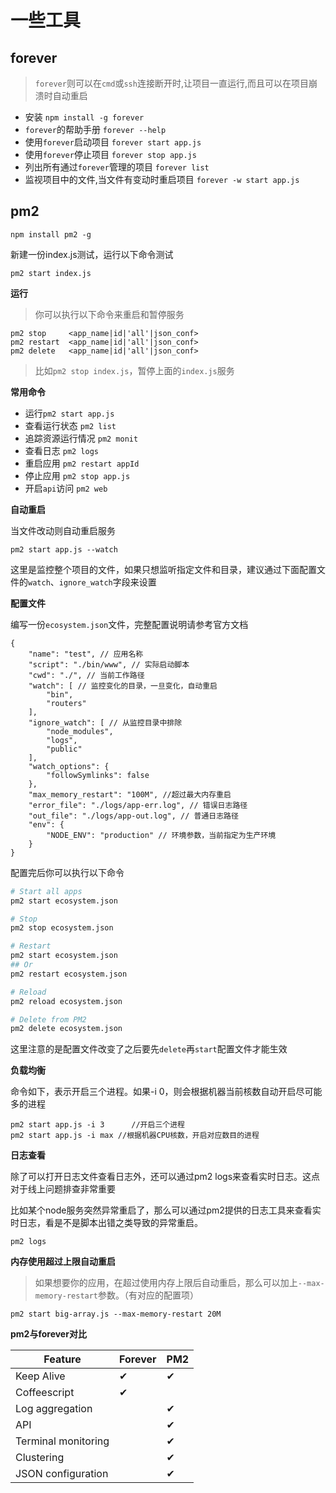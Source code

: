 # 一些工具

## forever

> `forever`则可以在`cmd`或`ssh`连接断开时,让项目一直运行,而且可以在项目崩溃时自动重启

- 安装 `npm install -g forever`
- `forever`的帮助手册 `forever --help`
- 使用`forever`启动项目 `forever start app.js`
- 使用`forever`停止项目 `forever stop app.js`
- 列出所有通过`forever`管理的项目 `forever list`
- 监视项目中的文件,当文件有变动时重启项目 `forever -w start app.js`

## pm2

```text
npm install pm2 -g
```

新建一份index.js测试，运行以下命令测试

```text
pm2 start index.js
```

**运行**

> 你可以执行以下命令来重启和暂停服务

```text
pm2 stop     <app_name|id|'all'|json_conf>
pm2 restart  <app_name|id|'all'|json_conf>
pm2 delete   <app_name|id|'all'|json_conf>
```

> 比如`pm2 stop index.js`，暂停上面的`index.js`服务

**常用命令**

- 运行`pm2 start app.js`
- 查看运行状态 `pm2 list`
- 追踪资源运行情况 `pm2 monit`
- 查看日志 `pm2 logs`
- 重启应用 `pm2 restart appId`
- 停止应用 `pm2 stop app.js`
- 开启`api`访问 `pm2 web`

**自动重启**

当文件改动则自动重启服务

```text
pm2 start app.js --watch
```

这里是监控整个项目的文件，如果只想监听指定文件和目录，建议通过下面配置文件的`watch`、`ignore_watch`字段来设置

**配置文件**

编写一份`ecosystem.json`文件，完整配置说明请参考官方文档

```text
{
    "name": "test", // 应用名称
    "script": "./bin/www", // 实际启动脚本
    "cwd": "./", // 当前工作路径
    "watch": [ // 监控变化的目录，一旦变化，自动重启
        "bin",
        "routers"
    ],
    "ignore_watch": [ // 从监控目录中排除
        "node_modules",
        "logs",
        "public"
    ],
    "watch_options": {
        "followSymlinks": false
    },
    "max_memory_restart": "100M", //超过最大内存重启
    "error_file": "./logs/app-err.log", // 错误日志路径
    "out_file": "./logs/app-out.log", // 普通日志路径
    "env": {
        "NODE_ENV": "production" // 环境参数，当前指定为生产环境
    }
}
```

配置完后你可以执行以下命令

```bash
# Start all apps
pm2 start ecosystem.json

# Stop
pm2 stop ecosystem.json

# Restart
pm2 start ecosystem.json
## Or
pm2 restart ecosystem.json

# Reload
pm2 reload ecosystem.json

# Delete from PM2
pm2 delete ecosystem.json
```

这里注意的是配置文件改变了之后要先`delete`再`start`配置文件才能生效

**负载均衡**

命令如下，表示开启三个进程。如果-i 0，则会根据机器当前核数自动开启尽可能多的进程

```text
pm2 start app.js -i 3      //开启三个进程
pm2 start app.js -i max //根据机器CPU核数，开启对应数目的进程
```

**日志查看**

除了可以打开日志文件查看日志外，还可以通过pm2 logs来查看实时日志。这点对于线上问题排查非常重要

比如某个node服务突然异常重启了，那么可以通过pm2提供的日志工具来查看实时日志，看是不是脚本出错之类导致的异常重启。

```text
pm2 logs
```

**内存使用超过上限自动重启**

> 如果想要你的应用，在超过使用内存上限后自动重启，那么可以加上`--max-memory-restart`参数。（有对应的配置项）

```text
pm2 start big-array.js --max-memory-restart 20M
```

**pm2与forever对比**

| Feature             | Forever | PM2  |
| ------------------- | ------- | ---- |
| Keep Alive          | ✔       | ✔    |
| Coffeescript        | ✔       |      |
| Log aggregation     |         | ✔    |
| API                 |         | ✔    |
| Terminal monitoring |         | ✔    |
| Clustering          |         | ✔    |
| JSON configuration  |         | ✔    |